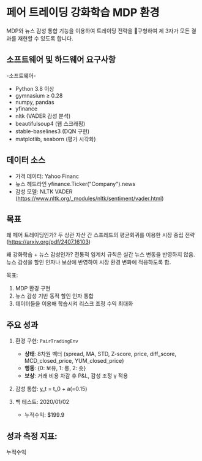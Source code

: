 # 페어 트레이딩 강화학습 MDP 환경
MDP와 뉴스 감성 통합 기능을 이용하여 트레이딩 전략을 구형하여 제 3자가 모든 결과를 재현할 수 있도록 합니다.

## 소프트웨어 및 하드웨어 요구사항

-소프트웨어-
 - Python 3.8 이상  
  - gymnasium ≥ 0.28  
  - numpy, pandas  
  - yfinance
  - nltk (VADER 감성 분석)  
  - beautifulsoup4 (웹 스크래핑)  
  - stable-baselines3 (DQN 구현)  
  - matplotlib, seaborn (평가 시각화)

## 데이터 소스
- 가격 데이터: Yahoo Financ
- 뉴스 헤드라인 yfinance.Ticker("Company").news
- 감성 모델: NLTK VADER (https://www.nltk.org/_modules/nltk/sentiment/vader.html)

## 목표
왜 페어 트레이딩인가?
 두 상관 자산 간 스프레드의 평균회귀를 이용한 시장 중립 전략 (https://arxiv.org/pdf/2407.16103)
 
왜 강화학습 + 뉴스 감성인가?
 전통적 임계치 규칙은 실간 뉴스 변동을 반영하지 않음. 뉴스 감성을 할인 인자나 보상에 반영하여 시장 환경 변화에 적응하도록 함.

목표:
 1.  MDP 환경 구현
 2.  뉴스 감성 기반 동적 할인 인자 통합
 3.  데이터들을 이용해 학습시켜 리스크 조정 수익 최대화
  
## 주요 성과
1. 환경 구현: `PairTradingEnv`  
   - **상태**: 8차원 벡터 (spread, MA, STD, Z-score, price, diff_score, MCD_closed_price, YUM_closed_price)  
   - **행동**: {0: 보유, 1: 롱, 2: 숏}  
   - **보상**: 거래 비용 차감 후 P&L, 감성 조정 γ 적용
  
2. 감성 통합:
   y_t = t_0 + a(=0.15)
   
4. 백 테스트: 2020/01/02
   - 누적수익: $199.9

## 성과 측정 지표:
누적수익









